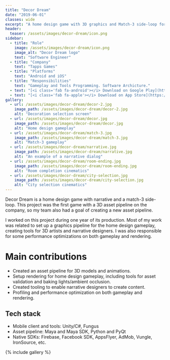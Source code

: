 ```yaml
---
title: "Decor Dream"
date: "2019-06-01"
classes: wide
excerpt: "A home design game with 3D graphics and Match-3 side-loop for Android and iOS."
header:
  teaser: /assets/images/decor-dream/icon.png
sidebar:
  - title: "Role"
    image: /assets/images/decor-dream/icon.png
    image_alt: "Decor Dream logo"
    text: "Software Engineer"
  - title: "Company"
    text: "Tapps Games"
  - title: "Platforms"
    text: "Android and iOS"
  - title: "Responsibilities"
    text: "Gameplay and Tools Programming. Software Archicture."
  - text: "[<i class='fab fa-android'></i> Download on Google Play](https://play.google.com/store/apps/details?id=com.byaliens.match3.puzzle.house.games&hl=en&gl=US){: .btn .btn--primary}"
  - text: "[<i class='fab fa-apple'></i> Download on App Store](https://apps.apple.com/us/app/decor-dream-home-design-game/id1496151505){: .btn .btn--primary}"
gallery:
  - url: /assets/images/decor-dream/decor-2.jpg
    image_path: /assets/images/decor-dream/decor-2.jpg
    alt: "Decoration selection screen"
  - url: /assets/images/decor-dream/decor.jpg
    image_path: /assets/images/decor-dream/decor.jpg
    alt: "Home design gameplay"
  - url: /assets/images/decor-dream/match-3.jpg
    image_path: /assets/images/decor-dream/match-3.jpg
    alt: "Match-3 gameplay"
  - url: /assets/images/decor-dream/narrative.jpg
    image_path: /assets/images/decor-dream/narrative.jpg
    alt: "An example of a narrative dialog"
  - url: /assets/images/decor-dream/room-ending.jpg
    image_path: /assets/images/decor-dream/room-ending.jpg
    alt: "Room completion cinematics"
  - url: /assets/images/decor-dream/city-selection.jpg
    image_path: /assets/images/decor-dream/city-selection.jpg
    alt: "City selection cinematics"
---
```


Decor Dream is a home design game with narrative and a match-3 side-loop. This project was the first game with a 3D asset pipeline on the company, so my team also had a goal of creating a new asset pipeline.

I worked on this project during one year of its production. Most of my work was related to set up a graphics pipeline for the home design gameplay, creating tools for 3D artists and narrative designers. I was also responsible for some performance optimizations on both gameplay and rendering.

# Main contributions
- Created an asset pipeline for 3D models and animations.
- Setup rendering for home design gameplay, including tools for asset validation and baking lights/ambient occlusion.
- Created tooling to enable narrative designers to create content.
- Profiling and performance optimization on both gameplay and rendering.

## Tech stack
- Mobile client and tools: Unity/C#, Fungus
- Asset pipeline: Maya and Maya SDK, Python and PyQt  
- Native SDKs: Firebase, Facebook SDK, AppsFlyer, AdMob, Vungle, IronSource, etc.

{% include gallery %}